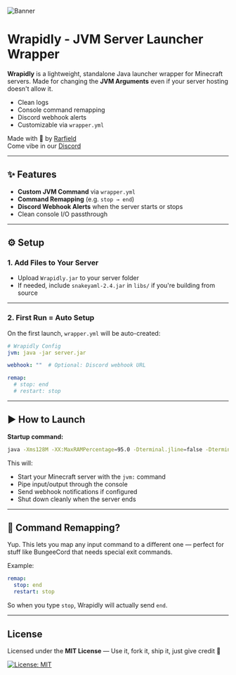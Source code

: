 ![Banner](https://github.com/user-attachments/assets/2f9c92d5-071f-4181-9975-36a13f1a6dbd)
# Wrapidly - JVM Server Launcher Wrapper

**Wrapidly** is a lightweight, standalone Java launcher wrapper for Minecraft servers. Made for changing the **JVM Arguments** even if your server hosting doesn't allow it.

- Clean logs  
- Console command remapping  
- Discord webhook alerts  
- Customizable via `wrapper.yml`

Made with 💖 by [Rarfield](https://youtube.com/@Rarfield)  
Come vibe in our [Discord](https://discord.gg/3BGG8tcvVR)

---

## ✨ Features

- **Custom JVM Command** via `wrapper.yml`
- **Command Remapping** (e.g. `stop → end`)
- **Discord Webhook Alerts** when the server starts or stops
- Clean console I/O passthrough

---

## ⚙️ Setup

### 1. Add Files to Your Server

- Upload `Wrapidly.jar` to your server folder  
- If needed, include `snakeyaml-2.4.jar` in `libs/` if you're building from source

---

### 2. First Run = Auto Setup

On the first launch, `wrapper.yml` will be auto-created:

```yaml
# Wrapidly Config
jvm: java -jar server.jar

webhook: ""  # Optional: Discord webhook URL

remap:
  # stop: end
  # restart: stop
````

---

## ▶️ How to Launch

**Startup command:**

```bash
java -Xms128M -XX:MaxRAMPercentage=95.0 -Dterminal.jline=false -Dterminal.ansi=true -jar Wrapidly.jar
```

This will:

* Start your Minecraft server with the `jvm:` command
* Pipe input/output through the console
* Send webhook notifications if configured
* Shut down cleanly when the server ends

---

## 🔁 Command Remapping?

Yup. This lets you map any input command to a different one — perfect for stuff like BungeeCord that needs special exit commands.

Example:

```yaml
remap:
  stop: end
  restart: stop
```

So when you type `stop`, Wrapidly will actually send `end`.

---

## License

Licensed under the **MIT License** —
Use it, fork it, ship it, just give credit 🙏

[![License: MIT](https://img.shields.io/badge/License-MIT-yellow.svg)](https://opensource.org/licenses/MIT)
